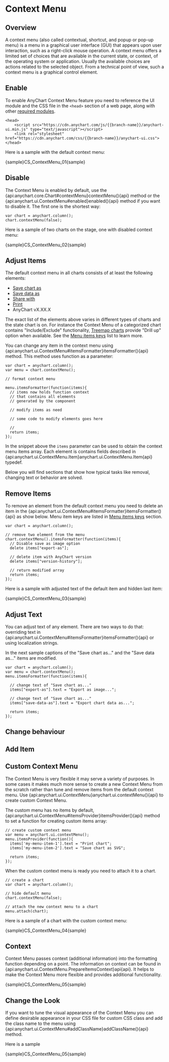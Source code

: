 # Context Menu

## Overview 

A context menu (also called contextual, shortcut, and popup or pop-up menu) is a menu in a graphical user interface (GUI) that appears upon user interaction, such as a right-click mouse operation. A context menu offers a limited set of choices that are available in the current state, or context, of the operating system or application. Usually the available choices are actions related to the selected object. From a technical point of view, such a context menu is a graphical control element.

## Enable

To enable AnyChart Context Menu feature you need to reference the UI module and the CSS file in the `<head>` section of a web page, along with other [required modules](../Quick_Start/Modules).
 
```
<head>
    <script src="https://cdn.anychart.com/js/{{branch-name}}/anychart-ui.min.js" type="text/javascript"></script>
    <link rel="stylesheet" href="https://cdn.anychart.com/css/{{branch-name}}/anychart-ui.css">
</head>
```

Here is a sample with the default context menu: 

{sample}CS\_ContextMenu\_01{sample}

## Disable

The Context Menu is enabled by default, use the {api:anychart.core.Chart#contextMenu}contextMenu(){api} method or the {api:anychart.ui.ContextMenu#enabled}enabled(){api} method if you want to disable it. The first one is the shortest way:

```
var chart = anychart.column();
chart.contextMenu(false);
```

Here is a sample of two charts on the stage, one with disabled context menu:

{sample}CS\_ContextMenu\_02{sample}

## Adjust Items

The default context menu in all charts consists of at least the following elements:

* [Save chart as](../Exports#image)
* [Save data as](../Exports#data)
* [Share with](../Sharing)
* [Print](../Printing)
* AnyChart vX.XX.X

The exact list of the elements above varies in different types of charts and the state chart is on. For instance the Context Menu of a categorized chart contains "Include/Exclude" functionality, [Treemap charts](../Basic_Charts/TreeMap_Chart) provide "Drill up" option when available. See the [Menu items keys](#menu_items_keys) list to learn more.
  
You can change any item in the context menu using {api:anychart.ui.ContextMenu#itemsFormatter}itemsFormatter(){api} method. This method uses function as a parameter:

```
var chart = anychart.column();
var menu = chart.contextMenu();

// format context menu

menu.itemsFormatter(function(items){
  // items now holds function context
  // that contains all elements
  // generated by the component

  // modify items as need
  
  // some code to modify elements goes here

  // 
  return items;
});
```

In the snippet above the `items` parameter can be used to obtain the context menu items array. Each element is contains fields described in {api:anychart.ui.ContextMenu.Item}anychart.ui.ContextMenu.Item{api} typedef.

Below you will find sections that show how typical tasks like removal, changing text or behavior are solved.
  
## Remove Items

To remove an element from the default context menu you need to delete an item in the {api:anychart.ui.ContextMenu#itemsFormatter}itemsFormatter(){api} as show below. Menu item keys are listed in [Menu items keys](#menu_items_keys) section.

```
var chart = anychart.column();

// remove two element from the menu
chart.contextMenu().itemsFormatter(function(items){
  // Disable save as image option
  delete items["export-as"];

  // delete item with AnyChart version
  delete items["version-history"];

  // return modified array
  return items;
});
```

Here is a sample with adjusted text of the default item and hidden last item:

{sample}CS\_ContextMenu\_03{sample}

## Adjust Text

You can adjust text of any element. There are two ways to do that: overriding text in {api:anychart.ui.ContextMenu#itemsFormatter}itemsFormatter(){api} or using localization strings. 

In the next sample captions of the "Save chart as..." and the "Save data as..." items are modified.

```
var chart = anychart.column();
var menu = chart.contextMenu();
menu.itemsFormatter(function(items){

  // change text of "Save chart as..."
  items["export-as"].text = "Export as image...";

  // change text of "Save chart as..."
  items["save-data-as"].text = "Export chart data as...";

  return items;
});
```

## Change behaviour

## Add Item

## Custom Context Menu

The Context Menu is very flexible it may serve a variety of purposes. In some cases it makes much more sense to create a new Context Menu from the scratch rather than tune and remove items from the default context menu. Use {api:anychart.ui.ContextMenu}anychart.ui.contextMenu(){api} to create custom Context Menu.

The custom menu has no items by default, {api:anychart.ui.ContextMenu#itemsProvider}itemsProvider(){api} method to set a function for creating custom items array:

```
// create custom context menu
var menu = anychart.ui.contextMenu();
menu.itemsProvider(function(){
  items['my-menu-item-1'].text = "Print chart";
  items['my-menu-item-2'].text = "Save chart as SVG";

  return items;
});
```

When the custom context menu is ready you need to attach it to a chart.

```
// create a chart
var chart = anychart.column();

// hide default menu
chart.contextMenu(false);

// attach the new context menu to a chart
menu.attach(chart);
```

Here is a sample of a chart with the custom context menu:

{sample}CS\_ContextMenu\_04{sample}

## Context

Context Menu passes context (additional information) into the formatting function depending on a point. The information on context can be found in {api:anychart.ui.ContextMenu.PrepareItemsContext}api{api}. It helps to make the Context Menu more flexible and provides additional functionality.

{sample}CS\_ContextMenu\_05{sample}

## Change the Look

If you want to tune the visual appearance of the Context Menu you can define desirable appearance in your CSS file for custom CSS class and add the class name to the menu using {api:anychart.ui.ContextMenu#addClassName}addClassName(){api} method.

Here is a sample 

{sample}CS\_ContextMenu\_05{sample}
